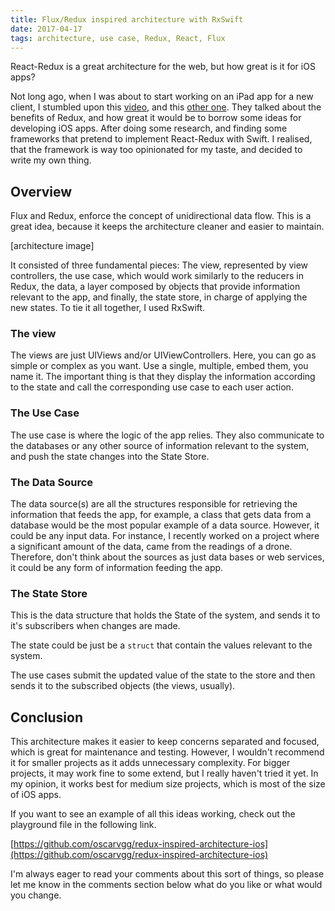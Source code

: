 ```yaml
---
title: Flux/Redux inspired architecture with RxSwift
date: 2017-04-17
tags: architecture, use case, Redux, React, Flux
---
```

React-Redux is a great architecture for the web, but how great is it for iOS apps?
<!-- more -->

Not long ago, when I was about to start working on an iPad app for a new client, I stumbled upon this [video](https://www.youtube.com/watch?v=Oau4JjJP3nA), and this [other one](https://news.realm.io/news/benji-encz-unidirectional-data-flow-swift/). They talked about the benefits of Redux, and how great it would be to borrow some ideas for developing iOS apps. After doing some research, and finding some frameworks that pretend to implement React-Redux with Swift. I realised, that the framework is way too opinionated for my taste, and decided to write my own thing.

## Overview

Flux and Redux, enforce the concept of unidirectional data flow. This is a great idea, because it keeps the architecture cleaner and easier to maintain.

[architecture image]

It consisted of three fundamental pieces: The view, represented by view controllers, the use case, which would work similarly to the reducers in Redux, the data, a layer composed by objects that provide information relevant to the app, and finally, the state store, in charge of applying the new states. To tie it all together, I used RxSwift.

### The view

The views are just UIViews and/or UIViewControllers. Here, you can go as simple or complex as you want. Use a single, multiple, embed them, you name it. The important thing is that they display the information according to the state and call the corresponding use case to each user action.

### The Use Case

The use case is where the logic of the app relies. They also communicate to the databases or any other source of information relevant to the system, and push the state changes into the State Store.

### The Data Source

The data source(s) are all the structures responsible for retrieving the information that feeds the app, for example, a class that gets data from a database would be the most popular example of a data source. However, it could be any input data. For instance, I recently worked on a project where a significant amount of the data, came from the readings of a drone. Therefore, don't think about the sources as just data bases or web services, it could be any form of information feeding the app.

### The State Store

This is the data structure that holds the State of the system, and sends it to it's subscribers when changes are made.

The state could be just be a `struct` that contain the values relevant to the system.

The use cases submit the updated value of the state to the store and then sends it to the subscribed objects (the views, usually).

## Conclusion

This architecture makes it easier to keep concerns separated and focused, which is great for maintenance and testing. However, I wouldn't recommend it for smaller projects as it adds unnecessary complexity. For bigger projects, it may work fine to some extend, but I really haven't tried it yet. In my opinion, it works best for medium size projects, which is most of the size of iOS apps.

If you want to see an example of all this ideas working, check out the playground file in the following link.

[https://github.com/oscarvgg/redux-inspired-architecture-ios](https://github.com/oscarvgg/redux-inspired-architecture-ios)

I'm always eager to read your comments about this sort of things, so please let me know in the comments section below what do you like or what would you change.